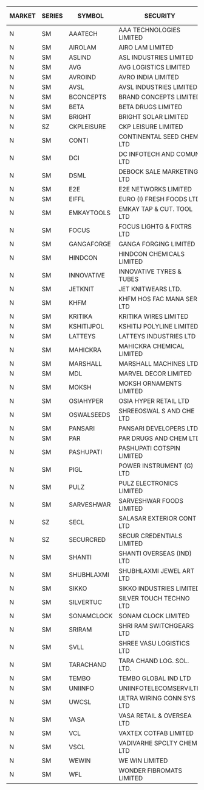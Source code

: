 


| MARKET | SERIES | SYMBOL | SECURITY | PREV CL PR | OPEN PRICE | HIGH PRICE | LOW PRICE | CLOSE PRICE | NET TRDVAL | NET TRDQTY | CORP IND | HI 52 WK | LO 52 WK |
| ----- | ----- | ----- | ----- | ----- | ----- | ----- | ----- | ----- | ----- | ----- | ----- | ----- | ----- |
| N | SM | AAATECH | AAA TECHNOLOGIES LIMITED | 42.05 | 42.10 | 42.10 | 42.10 | 42.10 | 252600.00 | 6000 |  | 48.00 | 42.00 |
| N | SM | AIROLAM | AIRO LAM LIMITED | 30.55 | 26.65 | 32.75 | 26.55 | 26.85 | 592800.00 | 21000 |  | 36.00 | 14.45 |
| N | SM | ASLIND | ASL INDUSTRIES LIMITED | 17.60 | 17.60 | 17.60 | 16.75 | 16.75 | 1827000.00 | 104000 |  | 19.00 | 4.75 |
| N | SM | AVG | AVG LOGISTICS LIMITED | 42.75 | 42.75 | 42.75 | 42.00 | 42.00 | 508800.00 | 12000 |  | 65.50 | 23.10 |
| N | SM | AVROIND | AVRO INDIA LIMITED | 38.50 | 38.50 | 38.50 | 38.50 | 38.50 | 77000.00 | 2000 |  | 63.20 | 35.00 |
| N | SM | AVSL | AVSL INDUSTRIES LIMITED | 33.10 | 33.05 | 33.05 | 33.05 | 33.05 | 495750.00 | 15000 |  | 49.50 | 29.50 |
| N | SM | BCONCEPTS | BRAND CONCEPTS LIMITED | 21.65 | 22.70 | 22.70 | 22.20 | 22.70 | 1972950.00 | 87000 |  | 32.05 | 13.70 |
| N | SM | BETA | BETA DRUGS LIMITED | 128.95 | 129.80 | 132.00 | 129.00 | 130.00 | 1045480.00 | 8000 |  | 140.80 | 37.00 |
| N | SM | BRIGHT | BRIGHT SOLAR LIMITED | 12.85 | 13.35 | 13.35 | 12.70 | 12.95 | 389100.00 | 30000 |  | 14.50 | 4.70 |
| N | SZ | CKPLEISURE | CKP LEISURE LIMITED | 2.65 | 2.55 | 2.55 | 2.55 | 2.55 | 10200.00 | 4000 |  | 2.85 | 2.55 |
| N | SM | CONTI | CONTINENTAL SEED CHEM LTD | 7.65 | 7.35 | 7.35 | 7.35 | 7.35 | 24497.55 | 3333 |  | 39.45 | 5.55 |
| N | SM | DCI | DC INFOTECH AND COMUN LTD | 44.10 | 44.10 | 44.10 | 44.10 | 44.10 | 396900.00 | 9000 |  | 45.50 | 39.00 |
| N | SM | DSML | DEBOCK SALE MARKETING LTD | 10.00 | 9.50 | 10.45 | 9.50 | 10.45 | 176700.00 | 18000 |  | 21.95 | 3.50 |
| N | SM | E2E | E2E NETWORKS LIMITED | 45.00 | 45.00 | 45.00 | 45.00 | 45.00 | 90000.00 | 2000 |  | 61.30 | 13.30 |
| N | SM | EIFFL | EURO (I) FRESH FOODS LTD | 125.00 | 113.00 | 115.00 | 113.00 | 115.00 | 182400.00 | 1600 |  | 129.40 | 64.80 |
| N | SM | EMKAYTOOLS | EMKAY TAP & CUT. TOOL LTD | 129.00 | 125.00 | 125.00 | 125.00 | 125.00 | 1125000.00 | 9000 |  | 164.75 | 58.65 |
| N | SM | FOCUS | FOCUS LIGHTG & FIXTRS LTD | 23.00 | 23.00 | 24.00 | 23.00 | 23.00 | 560700.00 | 24000 |  | 34.30 | 15.50 |
| N | SM | GANGAFORGE | GANGA FORGING LIMITED | 30.70 | 30.25 | 32.00 | 30.25 | 31.65 | 2725600.00 | 88000 |  | 34.70 | 8.70 |
| N | SM | HINDCON | HINDCON CHEMICALS LIMITED | 20.50 | 20.50 | 21.50 | 20.05 | 20.25 | 415800.00 | 20000 |  | 27.00 | 8.05 |
| N | SM | INNOVATIVE | INNOVATIVE TYRES & TUBES | 8.40 | 8.80 | 8.80 | 8.80 | 8.80 | 26400.00 | 3000 |  | 10.35 | 5.40 |
| N | SM | JETKNIT | JET KNITWEARS LTD. | 23.05 | 21.90 | 21.90 | 21.90 | 21.90 | 65700.00 | 3000 |  | 29.15 | 19.00 |
| N | SM | KHFM | KHFM HOS FAC MANA SER LTD | 42.50 | 37.10 | 37.10 | 36.00 | 36.00 | 330300.00 | 9000 |  | 42.50 | 22.20 |
| N | SM | KRITIKA | KRITIKA WIRES LIMITED | 37.40 | 37.20 | 38.00 | 37.20 | 38.00 | 599600.00 | 16000 |  | 38.00 | 32.00 |
| N | SM | KSHITIJPOL | KSHITIJ POLYLINE LIMITED | 26.40 | 24.65 | 24.65 | 24.65 | 24.65 | 98600.00 | 4000 |  | 28.25 | 19.20 |
| N | SM | LATTEYS | LATTEYS INDUSTRIES LTD | 47.10 | 47.30 | 47.30 | 47.30 | 47.30 | 94600.00 | 2000 |  | 60.80 | 35.20 |
| N | SM | MAHICKRA | MAHICKRA CHEMICAL LIMITED | 78.80 | 79.00 | 79.00 | 79.00 | 79.00 | 118500.00 | 1500 |  | 89.00 | 70.00 |
| N | SM | MARSHALL | MARSHALL MACHINES LTD | 12.30 | 12.80 | 12.90 | 11.70 | 11.70 | 724650.00 | 60000 |  | 16.50 | 4.85 |
| N | SM | MDL | MARVEL DECOR LIMITED | 22.80 | 21.70 | 21.70 | 21.70 | 21.70 | 43400.00 | 2000 |  | 28.20 | 16.50 |
| N | SM | MOKSH | MOKSH ORNAMENTS LIMITED | 37.00 | 38.00 | 39.00 | 37.00 | 38.55 | 917700.00 | 24000 |  | 42.50 | 21.00 |
| N | SM | OSIAHYPER | OSIA HYPER RETAIL LTD | 187.75 | 190.00 | 190.00 | 190.00 | 190.00 | 76000.00 | 400 |  | 325.00 | 153.80 |
| N | SM | OSWALSEEDS | SHREEOSWAL S AND CHE LTD | 30.45 | 31.95 | 31.95 | 31.95 | 31.95 | 127800.00 | 4000 |  | 50.45 | 21.80 |
| N | SM | PANSARI | PANSARI DEVELOPERS LTD. | 23.95 | 23.80 | 24.90 | 23.80 | 24.90 | 870900.00 | 36000 |  | 24.90 | 21.90 |
| N | SM | PAR | PAR DRUGS AND CHEM LTD | 69.95 | 72.75 | 73.40 | 72.75 | 73.40 | 1905700.00 | 26000 |  | 74.80 | 26.20 |
| N | SM | PASHUPATI | PASHUPATI COTSPIN LIMITED | 64.50 | 51.70 | 67.40 | 51.70 | 63.85 | 292720.00 | 4800 |  | 81.00 | 40.00 |
| N | SM | PIGL | POWER INSTRUMENT (G) LTD | 20.65 | 21.65 | 21.65 | 21.65 | 21.65 | 86600.00 | 4000 |  | 21.65 | 8.40 |
| N | SM | PULZ | PULZ ELECTRONICS LIMITED | 13.45 | 12.80 | 12.80 | 12.80 | 12.80 | 51200.00 | 4000 |  | 17.00 | 9.20 |
| N | SM | SARVESHWAR | SARVESHWAR FOODS LIMITED | 13.05 | 13.10 | 13.55 | 12.45 | 13.55 | 83520.00 | 6400 |  | 14.80 | 8.45 |
| N | SZ | SECL | SALASAR EXTERIOR CONT LTD | 12.80 | 13.40 | 13.40 | 13.40 | 13.40 | 160800.00 | 12000 |  | 14.00 | 11.95 |
| N | SZ | SECURCRED | SECUR CREDENTIALS LIMITED | 16.10 | 15.30 | 15.30 | 15.30 | 15.30 | 9180.00 | 600 |  | 19.85 | 14.60 |
| N | SM | SHANTI | SHANTI OVERSEAS (IND) LTD | 24.00 | 24.00 | 24.00 | 24.00 | 24.00 | 108000.00 | 4500 |  | 24.65 | 14.00 |
| N | SM | SHUBHLAXMI | SHUBHLAXMI JEWEL ART LTD | 16.50 | 15.70 | 16.00 | 15.70 | 15.70 | 78800.00 | 5000 |  | 39.85 | 12.05 |
| N | SM | SIKKO | SIKKO INDUSTRIES LIMITED | 23.20 | 20.35 | 25.50 | 20.35 | 25.50 | 183400.00 | 8000 |  | 33.80 | 18.00 |
| N | SM | SILVERTUC | SILVER TOUCH TECHNO LTD | 83.30 | 80.00 | 94.00 | 80.00 | 94.00 | 794850.00 | 9000 |  | 120.00 | 80.00 |
| N | SM | SONAMCLOCK | SONAM CLOCK LIMITED | 54.00 | 55.00 | 61.95 | 45.20 | 56.00 | 985050.00 | 18000 |  | 65.00 | 30.80 |
| N | SM | SRIRAM | SHRI RAM SWITCHGEARS LTD | 12.60 | 13.00 | 13.20 | 12.80 | 12.90 | 2585400.00 | 198000 |  | 15.10 | 11.20 |
| N | SM | SVLL | SHREE VASU LOGISTICS LTD | 94.00 | 95.00 | 97.85 | 95.00 | 97.85 | 192850.00 | 2000 |  | 100.70 | 70.00 |
| N | SM | TARACHAND | TARA CHAND LOG. SOL. LTD. | 31.95 | 31.00 | 31.00 | 31.00 | 31.00 | 124000.00 | 4000 |  | 42.75 | 21.10 |
| N | SM | TEMBO | TEMBO GLOBAL IND LTD | 206.75 | 194.50 | 216.00 | 193.10 | 213.95 | 9108600.00 | 44000 |  | 260.80 | 115.00 |
| N | SM | UNIINFO | UNIINFOTELECOMSERVILTD | 18.10 | 17.25 | 17.25 | 17.20 | 17.20 | 103300.00 | 6000 |  | 27.45 | 7.85 |
| N | SM | UWCSL | ULTRA WIRING CONN SYS LTD | 30.45 | 29.00 | 29.00 | 29.00 | 29.00 | 116000.00 | 4000 |  | 30.75 | 22.65 |
| N | SM | VASA | VASA RETAIL & OVERSEA LTD | 6.60 | 6.85 | 6.85 | 6.30 | 6.30 | 185800.00 | 28000 |  | 7.80 | 5.00 |
| N | SM | VCL | VAXTEX COTFAB LIMITED | 26.00 | 25.50 | 26.00 | 25.50 | 25.50 | 617700.00 | 24000 |  | 27.35 | 15.20 |
| N | SM | VSCL | VADIVARHE SPCLTY CHEM LTD | 15.20 | 14.50 | 15.95 | 14.50 | 15.95 | 265350.00 | 18000 |  | 19.55 | 5.85 |
| N | SM | WEWIN | WE WIN LIMITED | 40.60 | 42.60 | 42.60 | 42.60 | 42.60 | 255600.00 | 6000 |  | 88.00 | 35.15 |
| N | SM | WFL | WONDER FIBROMATS LIMITED | 62.00 | 62.00 | 62.00 | 62.00 | 62.00 | 99200.00 | 1600 |  | 88.90 | 42.70 |



